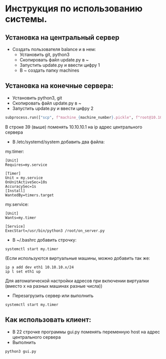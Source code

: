 # Инструкция по использованию системы.

## Установка на центральный сервер

- Создать пользователя balance и в нем:
  - Установить git, python3
  - Скопировать файл update.py в ~
  - Запустить update.py и ввести цифру 1
  - В ~ создать папку machines

## Установка на конечные сервера:


- Установить python3, git
- Скопировать файл update.py в ~
- Запустить update.py и ввести цифру 2

```python
subprocess.run(["scp", f"machine_{machine_number}.pickle", f"root@10.10.10.1:~/machines/machine_{machine_number}.pickle"])
```
В строке 39 (выше) поменять 10.10.10.1 на ip адрес центрального сервера

- В /etc/systemd/system добавить два файла:

my.timer:
```text
[Unit]
Requires=my.service

[Timer]
Unit = my.service
OnUnitActiveSec=10s
AccuracySec=1s
[Install]
WantedBy=timers.target
```
my.service:
```text
[Unit]
Wants=my.timer

[Service]
ExecStart=/usr/bin/python3 /root/on_server.py
```

- В ~/.bashrc добавить строчку:
```text
systemctl start my.timer
```
(Если используются виртуальные машины, можно добавить так же:
```shell
ip a add dev eth1 10.10.10.x/24
ip l set eth1 up
```
Для автоматической настройки адресов при включении виртуалки (вместо x на разных машинах разные числа))

- Перезагрузить сервер или выполнить
```shell
systemctl start my.timer
```

## Как использовать клиент:

- В 22 строчке программы gui.py поменять переменную host на адрес центрального сервера
- Выполнить
```shell
python3 gui.py
```